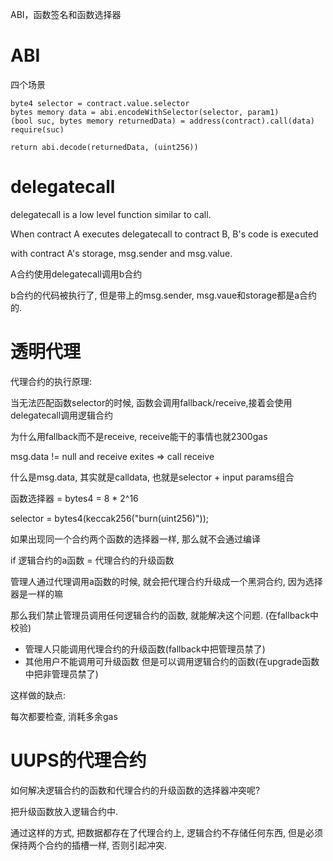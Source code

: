 ABI，函数签名和函数选择器

# ABI
四个场景

```
byte4 selector = contract.value.selector
bytes memory data = abi.encodeWithSelector(selector, param1)
(bool suc, bytes memory returnedData) = address(contract).call(data)
require(suc)

return abi.decode(returnedData, (uint256))
```
# delegatecall

delegatecall is a low level function similar to call.

When contract A executes delegatecall to contract B, B's code is executed

with contract A's storage, msg.sender and msg.value.

A合约使用delegatecall调用b合约

b合约的代码被执行了, 但是带上的msg.sender, msg.vaue和storage都是a合约的.

# 透明代理

代理合约的执行原理: 

当无法匹配函数selector的时候, 函数会调用fallback/receive,接着会使用delegatecall调用逻辑合约

为什么用fallback而不是receive, receive能干的事情也就2300gas

msg.data != null and receive exites => call receive

什么是msg.data, 其实就是calldata, 也就是selector + input params组合

函数选择器 = bytes4 = 8 * 2^16

selector = bytes4(keccak256("burn(uint256)"));

如果出现同一个合约两个函数的选择器一样, 那么就不会通过编译

if 逻辑合约的a函数 = 代理合约的升级函数

管理人通过代理调用a函数的时候, 就会把代理合约升级成一个黑洞合约, 因为选择器是一样的嘛

那么我们禁止管理员调用任何逻辑合约的函数, 就能解决这个问题. (在fallback中校验)

* 管理人只能调用代理合约的升级函数(fallback中把管理员禁了)
* 其他用户不能调用可升级函数 但是可以调用逻辑合约的函数(在upgrade函数中把非管理员禁了)

这样做的缺点: 

每次都要检查, 消耗多余gas


# UUPS的代理合约

如何解决逻辑合约的函数和代理合约的升级函数的选择器冲突呢?

把升级函数放入逻辑合约中.

通过这样的方式, 把数据都存在了代理合约上, 逻辑合约不存储任何东西, 但是必须保持两个合约的插槽一样, 否则引起冲突.




